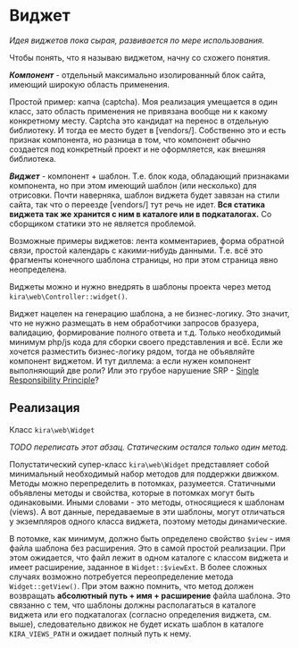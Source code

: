# Виджет

*Идея виджетов пока сырая, развивается по мере использования.*

Чтобы понять, что я называю виджетом, начну со схожего понятия.

***Компонент*** - отдельный максимально изолированный блок сайта, имеющий широкую область применения.

Простой пример: капча (captcha). Моя реализация умещается в один класс, зато область применения не привязана вообще ни к какому конкретному месту. Captcha это кандидат на перенос в отдельную библиотеку. И тогда ее место будет в [vendors/]. Собственно это и есть признак компонента, но разница в том, что компонент обычно создается под конкретный проект и не оформляется, как внешняя библиотека.

***Виджет*** - компонент + шаблон. Т.е. блок кода, обладающий признаками компонента, но при этом имеющий шаблон (или несколько) для отрисовки. Почти наверняка, шаблон виджета будет завязан на стили сайта, так что о переезде [vendors/] тут речь не идет. **Вся статика виджета так же хранится с ним в каталоге или в подкаталогах.** Со сборщиком статики это не является проблемой.

Возможные примеры виджетов: лента комментариев, форма обратной связи, простой календарь с какими-нибудь данными. Т.е. всё это фрагменты конечного шаблона страницы, но при этом страница явно неопределена.

Виджеты можно и нужно внедрять в шаблоны проекта через метод `kira\web\Controller::widget()`.

Виджет нацелен на генерацию шаблона, а не бизнес-логику. Это значит, что не нужно размещать в нем обработчики запросов бразуера, валидацию, формирование полного ответа и т.д. Только необходимый минимум php/js кода для сборки своего представления и всё. Если же хочется разместить бизнес-логику рядом, тогда не объявляйте компонент виджетом. И тут диллема: а если нужен компонент выполняющий две роли? Или это грубое нарушение SRP - [Single Responsibility Principle](https://ru.wikipedia.org/wiki/Принцип_единственной_ответственности)?


## Реализация

Класс `kira\web\Widget`

*TODO переписать этот абзац. Статическим остался только один метод.*

Полустатический супер-класс `kira\web\Widget` представляет собой минимальный необходимый набор методов для поддержки движком. Методы можно перепределить в потомках, разумеется. Статичными объявлены методы и свойства, которые в потомках могут быть одинаковыми. Иными словами - это методы, относящиеся к шаблонам (views). А вот данные, передаваемые в эти шаблоны, могут отличаться у экземпляров одного класса виджета, поэтому методы динамические.

В потомке, как минимум, должно быть определено свойство `$view` - имя файла шаблона без расширения. Это в самой простой реализации. При этом ожидается, что файл лежит в одном каталоге с классом виджета и имеет расширение, заданное в `Widget::$viewExt`. В более сложных случаях возможно потребуется переопределение метода `Widget::getView()`. При этом важно помнить, что метод должен возвращать **абсолютный путь + имя + расширение** файла шаблона. Это связанно с тем, что шаблоны должны располагаться в каталоге виджета или его подкаталогах (согласно определения виджета, см. выше), следовательно движок не будет искать шаблон в каталоге `KIRA_VIEWS_PATH` и ожидает полный путь к нему.
